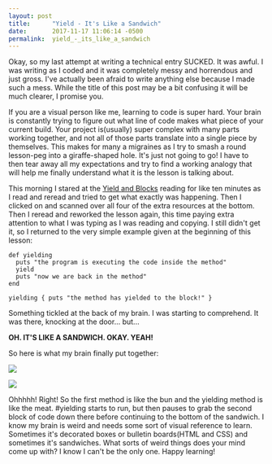```yaml
---
layout: post
title:      "Yield - It's Like a Sandwich"
date:       2017-11-17 11:06:14 -0500
permalink:  yield_-_its_like_a_sandwich
---
```


Okay, so my last attempt at writing a technical entry SUCKED. It was awful. I was writing as I coded and it was completely messy and horrendous and just gross. I've actually been afraid to write anything else because I made such a mess. While the title of this post may be a bit confusing it will be much clearer, I promise you. 

If you are a visual person like me, learning to code is super hard. Your brain is constantly trying to figure out what line of code makes what piece of your current build. Your project is(usually) super complex with many parts working together, and not all of those parts translate into a single piece by themselves. This makes for many a migraines as I try to smash a round lesson-peg into a giraffe-shaped hole. It's just not going to go! I have to then tear away all my expectations and try to find a working analogy that will help me finally understand what it is the lesson is talking about.

This morning I stared at the [Yield and Blocks](https://learn.co/tracks/full-stack-web-development-v3/procedural-ruby/iteration/yield-and-blocks?batch_id=306&track_id=28005) reading for like ten minutes as I read and reread and tried to get what exactly was happening. Then I clicked on and scanned over all four of the extra resources at the bottom. Then I reread and reworked the lesson again, this time paying extra attention to what I was typing as I was reading and copying. I still didn't get it, so I returned to the very simple example given at the beginning of this lesson:

```
def yielding
  puts "the program is executing the code inside the method"
  yield
  puts "now we are back in the method"
end

yielding { puts "the method has yielded to the block!" }
```

Something tickled at the back of my brain. I was starting to comprehend. It was there, knocking at the door... but... 

**OH. IT'S LIKE A SANDWICH. OKAY. YEAH!**

So here is what my brain finally put together:

![](https://i.imgur.com/jWA3Cqg.png)


![](https://i.imgur.com/qB1dpcB.png)

Ohhhhh! Right! So the first method is like the bun and the yielding method is like the meat. #yielding starts to run, but then pauses to grab the second block of code down there before continuing to the bottom of the sandwich. I know my brain is weird and needs some sort of visual reference to learn. Sometimes it's decorated boxes or bulletin boards(HTML and CSS) and sometimes it's sandwiches. What sorts of weird things does your mind come up with? I know I can't be the only one. Happy learning!

